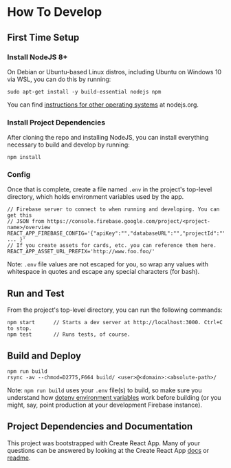# How To Develop

## First Time Setup

### Install NodeJS 8+

On Debian or Ubuntu-based Linux distros, including Ubuntu on Windows 10 via
WSL, you can do this by running:
```
sudo apt-get install -y build-essential nodejs npm
```

You can find
[instructions for other operating systems](https://nodejs.org/en/download/package-manager/)
at nodejs.org.

### Install Project Dependencies

After cloning the repo and installing NodeJS, you can install everything
necessary to build and develop by running:

```
npm install
```

### Config

Once that is complete, create a file named `.env` in the project's top-level
directory, which holds environment variables used by the app.

```
// Firebase server to connect to when running and developing. You can get this
// JSON from https://console.firebase.google.com/project/<project-name>/overview
REACT_APP_FIREBASE_CONFIG='{"apiKey":"","databaseURL":"","projectId":"", ... }'
// If you create assets for cards, etc. you can reference them here.
REACT_APP_ASSET_URL_PREFIX='http://www.foo.foo/'
```

Note: `.env` file values are not escaped for you, so wrap any values with
whitespace in quotes and escape any special characters (for bash).

## Run and Test

From the project's top-level directory, you can run the following commands:

```
npm start      // Starts a dev server at http://localhost:3000. Ctrl+C to stop.
npm test       // Runs tests, of course.
```

## Build and Deploy

```
npm run build
rsync -av --chmod=D2775,F664 build/ <user>@<domain>:<absolute-path>/
```

Note: `npm run build` uses your `.env` file(s) to build, so make sure you
understand how
[dotenv environment variables](https://facebook.github.io/create-react-app/docs/adding-custom-environment-variables)
work before building (or you might, say, point production at your development
Firebase instance).

## Project Dependencies and Documentation

This project was bootstrapped with Create React App.
Many of your questions can be answered by looking at the Create React App
[docs](https://facebook.github.io/create-react-app/docs/getting-started) or
[readme](https://github.com/facebook/create-react-app/blob/master/README.md).
